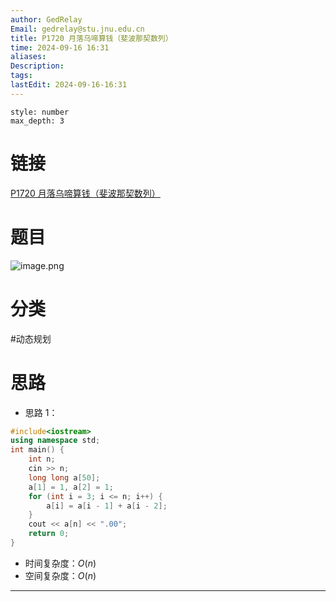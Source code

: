 ```yaml
---
author: GedRelay
Email: gedrelay@stu.jnu.edu.cn
title: P1720 月落乌啼算钱（斐波那契数列）
time: 2024-09-16 16:31
aliases: 
Description: 
tags: 
lastEdit: 2024-09-16-16:31
---
```


```toc
style: number
max_depth: 3
```

# 链接
[P1720 月落乌啼算钱（斐波那契数列）](https://www.luogu.com.cn/problem/P1720) 

# 题目
![image.png](https://ged-pic-bed.oss-cn-guangzhou.aliyuncs.com/img/202409161631640.png)


# 分类
#动态规划 

# 思路
- 思路 1：


```cpp
#include<iostream>
using namespace std;
int main() {
	int n;
	cin >> n;
	long long a[50];
	a[1] = 1, a[2] = 1;
	for (int i = 3; i <= n; i++) {
		a[i] = a[i - 1] + a[i - 2];
	}
	cout << a[n] << ".00";
	return 0;
}
```


- 时间复杂度：${O\left( n \right)  }$ 
- 空间复杂度：${O\left( n \right)  }$ 


---

